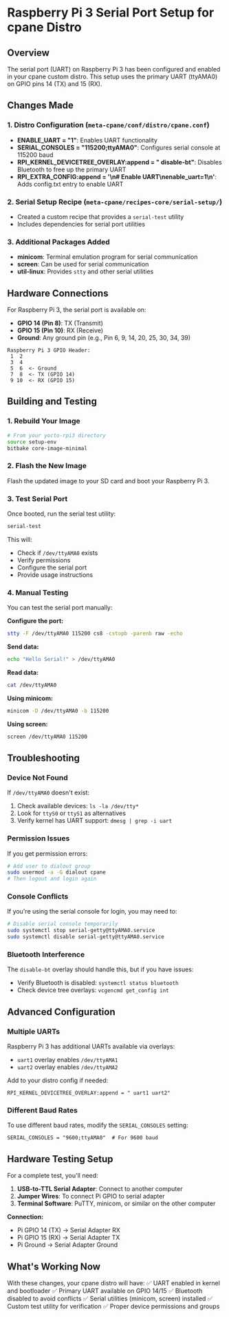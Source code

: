# Raspberry Pi 3 Serial Port Setup for cpane Distro

## Overview

The serial port (UART) on Raspberry Pi 3 has been configured and enabled in your cpane custom distro. This setup uses the primary UART (ttyAMA0) on GPIO pins 14 (TX) and 15 (RX).

## Changes Made

### 1. Distro Configuration (`meta-cpane/conf/distro/cpane.conf`)
- **ENABLE_UART = "1"**: Enables UART functionality
- **SERIAL_CONSOLES = "115200;ttyAMA0"**: Configures serial console at 115200 baud
- **RPI_KERNEL_DEVICETREE_OVERLAY:append = " disable-bt"**: Disables Bluetooth to free up the primary UART
- **RPI_EXTRA_CONFIG:append = '\n# Enable UART\nenable_uart=1\n'**: Adds config.txt entry to enable UART

### 2. Serial Setup Recipe (`meta-cpane/recipes-core/serial-setup/`)
- Created a custom recipe that provides a `serial-test` utility
- Includes dependencies for serial port utilities

### 3. Additional Packages Added
- **minicom**: Terminal emulation program for serial communication
- **screen**: Can be used for serial communication
- **util-linux**: Provides `stty` and other serial utilities

## Hardware Connections

For Raspberry Pi 3, the serial port is available on:
- **GPIO 14 (Pin 8)**: TX (Transmit)
- **GPIO 15 (Pin 10)**: RX (Receive)
- **Ground**: Any ground pin (e.g., Pin 6, 9, 14, 20, 25, 30, 34, 39)

```
Raspberry Pi 3 GPIO Header:
 1  2
 3  4
 5  6  <- Ground
 7  8  <- TX (GPIO 14)
 9 10  <- RX (GPIO 15)
```

## Building and Testing

### 1. Rebuild Your Image
```bash
# From your yocto-rpi3 directory
source setup-env
bitbake core-image-minimal
```

### 2. Flash the New Image
Flash the updated image to your SD card and boot your Raspberry Pi 3.

### 3. Test Serial Port
Once booted, run the serial test utility:
```bash
serial-test
```

This will:
- Check if `/dev/ttyAMA0` exists
- Verify permissions
- Configure the serial port
- Provide usage instructions

### 4. Manual Testing
You can test the serial port manually:

**Configure the port:**
```bash
stty -F /dev/ttyAMA0 115200 cs8 -cstopb -parenb raw -echo
```

**Send data:**
```bash
echo "Hello Serial!" > /dev/ttyAMA0
```

**Read data:**
```bash
cat /dev/ttyAMA0
```

**Using minicom:**
```bash
minicom -D /dev/ttyAMA0 -b 115200
```

**Using screen:**
```bash
screen /dev/ttyAMA0 115200
```

## Troubleshooting

### Device Not Found
If `/dev/ttyAMA0` doesn't exist:
1. Check available devices: `ls -la /dev/tty*`
2. Look for `ttyS0` or `ttyS1` as alternatives
3. Verify kernel has UART support: `dmesg | grep -i uart`

### Permission Issues
If you get permission errors:
```bash
# Add user to dialout group
sudo usermod -a -G dialout cpane
# Then logout and login again
```

### Console Conflicts
If you're using the serial console for login, you may need to:
```bash
# Disable serial console temporarily
sudo systemctl stop serial-getty@ttyAMA0.service
sudo systemctl disable serial-getty@ttyAMA0.service
```

### Bluetooth Interference
The `disable-bt` overlay should handle this, but if you have issues:
- Verify Bluetooth is disabled: `systemctl status bluetooth`
- Check device tree overlays: `vcgencmd get_config int`

## Advanced Configuration

### Multiple UARTs
Raspberry Pi 3 has additional UARTs available via overlays:
- `uart1` overlay enables `/dev/ttyAMA1`
- `uart2` overlay enables `/dev/ttyAMA2`

Add to your distro config if needed:
```
RPI_KERNEL_DEVICETREE_OVERLAY:append = " uart1 uart2"
```

### Different Baud Rates
To use different baud rates, modify the `SERIAL_CONSOLES` setting:
```
SERIAL_CONSOLES = "9600;ttyAMA0"  # For 9600 baud
```

## Hardware Testing Setup

For a complete test, you'll need:
1. **USB-to-TTL Serial Adapter**: Connect to another computer
2. **Jumper Wires**: To connect Pi GPIO to serial adapter
3. **Terminal Software**: PuTTY, minicom, or similar on the other computer

**Connection:**
- Pi GPIO 14 (TX) → Serial Adapter RX
- Pi GPIO 15 (RX) → Serial Adapter TX  
- Pi Ground → Serial Adapter Ground

## What's Working Now

With these changes, your cpane distro will have:
✅ UART enabled in kernel and bootloader
✅ Primary UART available on GPIO 14/15
✅ Bluetooth disabled to avoid conflicts
✅ Serial utilities (minicom, screen) installed
✅ Custom test utility for verification
✅ Proper device permissions and groups
